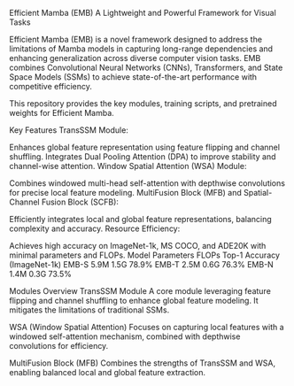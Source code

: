Efficient Mamba (EMB)
A Lightweight and Powerful Framework for Visual Tasks

Efficient Mamba (EMB) is a novel framework designed to address the limitations of Mamba models in capturing long-range dependencies and enhancing generalization across diverse computer vision tasks. EMB combines Convolutional Neural Networks (CNNs), Transformers, and State Space Models (SSMs) to achieve state-of-the-art performance with competitive efficiency.

This repository provides the key modules, training scripts, and pretrained weights for Efficient Mamba.

Key Features
TransSSM Module:

Enhances global feature representation using feature flipping and channel shuffling.
Integrates Dual Pooling Attention (DPA) to improve stability and channel-wise attention.
Window Spatial Attention (WSA) Module:

Combines windowed multi-head self-attention with depthwise convolutions for precise local feature modeling.
MultiFusion Block (MFB) and Spatial-Channel Fusion Block (SCFB):

Efficiently integrates local and global feature representations, balancing complexity and accuracy.
Resource Efficiency:

Achieves high accuracy on ImageNet-1k, MS COCO, and ADE20K with minimal parameters and FLOPs.
Model	Parameters	FLOPs	Top-1 Accuracy (ImageNet-1k)
EMB-S	5.9M	1.5G	78.9%
EMB-T	2.5M	0.6G	76.3%
EMB-N	1.4M	0.3G	73.5%

Modules Overview
TransSSM Module
A core module leveraging feature flipping and channel shuffling to enhance global feature modeling. It mitigates the limitations of traditional SSMs.

WSA (Window Spatial Attention)
Focuses on capturing local features with a windowed self-attention mechanism, combined with depthwise convolutions for efficiency.

MultiFusion Block (MFB)
Combines the strengths of TransSSM and WSA, enabling balanced local and global feature extraction.
